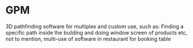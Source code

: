 # GPM

3D pathfinding software for multiplex and custom use, such as: Finding a specific path inside the building and doing window screen of products etc, not to mention, multi-use of software in restaurant for booking table
